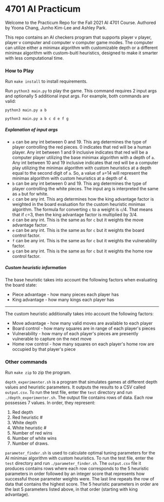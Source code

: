 # 4701 AI Practicum

Welcome to the Practicum Repo for the Fall 2021 AI 4701 Course. Authored by Yoona Chang, Junho Kim-Lee and Ashley Park.

This repo contains an AI checkers program that supports player v player, player v computer and computer v computer game modes. The computer can utilize either a minimax algorithm with customizable depth or a different minimax algorithm with custom-buitl heuristics, designed to make it smarter with less computational time.

### How to Play

Run `make install` to install requirements.


Run `python3 main.py` to play the game. This command requires 2 input args and optionally 5 additional input args. For example, both commands are valid:

`python3 main.py a b`

`python3 main.py a b c d e f g`

##### Explanation of input args

* `a` can be any int between 0 and 19. This arg determines the type of player controlling the red pieces. 0 indicates that red will be a human player. Any int between 1 and 9 inclusive indicates that red will be a computer player utilizing the base minimax algorithm with a depth of `a`. Any int between 10 and 19 inclusive indicates that red will be a computer play utilizing the minimax algorithm with custom heuristics at a depth equal to the second digit of `a`. So, a value of `a`=14 will represent the minimax algorithm with custom heuristics at a depth of 4.
* `b` can be any int between 0 and 19. This arg determines the type of player controlling the white pieces. The input arg is interpreted the same as `a` but for white.
* `c` can be any int. This arg determines how the king advantage factor is weighted in the board evaluation for the custom heuristic minimax algorithm. The formula for converting `c` to a weight is `c`/4. That means that if `c`=3, then the king advantage factor is multiplied by 3/4.
* `d` can be any int. This is the same as for `c` but it weights the move advantage factor.
* `e` can be any int. This is the same as for `c` but it weights the board control factor.
* `f` can be any int. This is the same as for `c` but it weights the vulnerability factor.
* `g` can be any int. This is the same as for `c` but it weights the home row control factor.

##### Custom heuristic information

The base heuristic takes into account the following factors when evaluating the board state:

* Piece advantage - how many pieces each player has
* King advantage - how many kings each player has

---

The custom heuristic additionally takes into account the following factors:

* Move advantage - how many valid moves are available to each player
* Board control - how many squares are in range of each player's pieces
* Vulnerability - how many of each player's pieces are presently vulnerable to capture on the next move
* Home row control - how many squares on each player's home row are occupied by that player's piece


### Other commands

Run `make zip` to zip the program.

`depth_experimenter.sh` is a program that simulates games at different depth values and heuristic parameters. It outputs the results to a CSV called `output.csv`. To run the test file, enter the `test` directory and run `./depth_experimenter.sh`. The output file contains rows of data. Each row possesses 7 values. In order, they represent:

1. Red depth
2. Red heuristic #
3. White depth
4. White heuristic #
5. Number of red wins
6. Number of white wins
7. Number of draws.

`parameter_finder.sh` is used to calculate optimal tuning parameters for the AI minimax algorithm with custom heuristics. To run the test file, enter the `test` directory and run `./parameter_finder.sh`. The `output.csv` file it produces contains rows where each row corresponds to the 5 heuristic parameters in order followed by an integer score that represents how successful those parameter weights were. The last line repeats the row of data that contains the highest score. The 5 heuristic parameters in order are the last 5 parameters listed above, in that order (starting with king advantage).